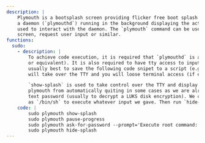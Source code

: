 ```yaml
---
description: |
    Plymouth is a bootsplash screen providing flicker free boot splash animations with native resolution. Plymouth works with
    a daemon (`plymouthd`) running in the background displaying the actual graphic to the TTY and the `plymouth` command is
    used to interact with the daemon. The `plymouth` command can be used to request the daemon to act, such as display splash
    screen, request user input or similar.
functions:
  sudo:
    - description: |
        To achieve code execution, it is required that `plymouthd` is already running as root or can be started as root (with sudo 
        or equivalent). It is also required to have tty access to input characters such as keyboard access to the machine. It is 
        usually best to save the following code snipet to a script (e.g. `priv-esc.sh`) and execute that as the first command
        will take over the TTY and you will loose terminal access (if executed from the same TTY) until `hide-splash`.

        `show-splash` is used to take control over the TTY and display the splash screen. `pause-progress` is used to prevent
        plymouth from automatically quiting in some cases as we are already booted. `ask-for-password` will ask the user for a
        text password (usually to decrypt a LUKS disk encryption). We can tell plymouth to send this input to any program, such
        as `/bin/sh` to execute whatever input we gave. Then run `hide-splash` to hide the splash screen and return to normal.
    code: |
        sudo plymouth show-splash
        sudo plymouth pause-progress
        sudo plymouth ask-for-password --prompt='Execute root command:' --command=/bin/sh
        sudo plymouth hide-splash
---
```

